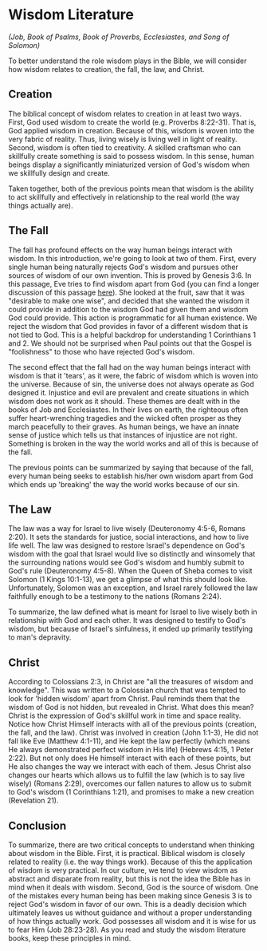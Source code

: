 # Wisdom Literature
*(Job, Book of Psalms, Book of Proverbs, Ecclesiastes, and Song of Solomon)*

To better understand the role wisdom plays in the Bible, we will consider how wisdom relates to creation, the fall, the law, and Christ.

## Creation

The biblical concept of wisdom relates to creation in at least two ways. First, God used wisdom to create the world (e.g. Proverbs 8:22-31). That is, God applied wisdom in creation. Because of this, wisdom is woven into the very fabric of reality. Thus, living wisely is living well in light of reality. Second, wisdom is often tied to creativity. A skilled craftsman who can skillfully create something is said to possess wisdom. In this sense, human beings display a significantly miniaturized version of God's wisdom when we skillfully design and create.

Taken together, both of the previous points mean that wisdom is the ability to act skillfully and effectively in relationship to the real world (the way things actually are).

## The Fall

The fall has profound effects on the way human beings interact with wisdom. In this introduction, we're going to look at two of them. First, every single human being naturally rejects God's wisdom and pursues other sources of wisdom of our own invention. This is proved by Genesis 3:6. In this passage, Eve tries to find wisdom apart from God (you can find a longer discussion of this passage [here](http://bibleresearch.tk/2017/sin/)). She looked at the fruit, saw that it was "desirable to make one wise", and decided that she wanted the wisdom it could provide in addition to the wisdom God had given them and wisdom God could provide. This action is programmatic for all human existence. We reject the wisdom that God provides in favor of a different wisdom that is not tied to God. This is a helpful backdrop for understanding 1 Corinthians 1 and 2. We should not be surprised when Paul points out that the Gospel is "foolishness" to those who have rejected God's wisdom.

The second effect that the fall had on the way human beings interact with wisdom is that it 'tears', as it were, the fabric of wisdom which is woven into the universe. Because of sin, the universe does not always operate as God designed it. Injustice and evil are prevalent and create situations in which wisdom does not work as it should. These themes are dealt with in the books of Job and Ecclesiastes. In their lives on earth, the righteous often suffer heart-wrenching tragedies and the wicked often prosper as they march peacefully to their graves. As human beings, we have an innate sense of justice which tells us that instances of injustice are not right. Something is broken in the way the world works and all of this is because of the fall.

The previous points can be summarized by saying that because of the fall, every human being seeks to establish his/her own wisdom apart from God which ends up 'breaking' the way the world works because of our sin.

## The Law

The law was a way for Israel to live wisely (Deuteronomy 4:5-6, Romans 2:20). It sets the standards for justice, social interactions, and how to live life well. The law was designed to restore Israel's dependence on God's wisdom with the goal that Israel would live so distinctly and winsomely that the surrounding nations would see God's wisdom and humbly submit to God's rule (Deuteronomy 4:5-8). When the Queen of Sheba comes to visit Solomon (1 Kings 10:1-13), we get a glimpse of what this should look like. Unfortunately, Solomon was an exception, and Israel rarely followed the law faithfully enough to be a testimony to the nations (Romans 2:24).

To summarize, the law defined what is meant for Israel to live wisely both in relationship with God and each other. It was designed to testify to God's wisdom, but because of Israel's sinfulness, it ended up primarily testifying to man's depravity.

## Christ

According to Colossians 2:3, in Christ are "all the treasures of wisdom and knowledge". This was written to a Colossian church that was tempted to look for 'hidden wisdom' apart from Christ. Paul reminds them that the wisdom of God is not hidden, but revealed in Christ. What does this mean? Christ is the expression of God's skillful work in time and space reality. Notice how Christ Himself interacts with all of the previous points (creation, the fall, and the law). Christ was involved in creation (John 1:1-3), He did not fall like Eve (Matthew 4:1-11), and He kept the law perfectly (which means He always demonstrated perfect wisdom in His life) (Hebrews 4:15, 1 Peter 2:22). But not only does He himself interact with each of these points, but He also changes the way we interact with each of them. Jesus Christ also changes our hearts which allows us to fulfill the law (which is to say live wisely) (Romans 2:29), overcomes our fallen natures to allow us to submit to God's wisdom (1 Corinthians 1:21), and promises to make a new creation (Revelation 21).

## Conclusion

To summarize, there are two critical concepts to understand when thinking about wisdom in the Bible. First, it is practical. Biblical wisdom is closely related to reality (i.e. the way things work). Because of this the application of wisdom is very practical. In our culture, we tend to view wisdom as abstract and disparate from reality, but this is not the idea the Bible has in mind when it deals with wisdom. Second, God is the source of wisdom. One of the mistakes every human being has been making since Genesis 3 is to reject God's wisdom in favor of our own. This is a deadly decision which ultimately leaves us without guidance and without a proper understanding of how things actually work. God possesses all wisdom and it is wise for us to fear Him (Job 28:23-28). As you read and study the wisdom literature books, keep these principles in mind.

